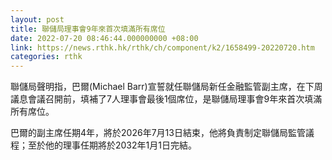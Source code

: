 ```yaml
---
layout: post
title: 聯儲局理事會9年來首次填滿所有席位
date: 2022-07-20 08:46:44.000000000 +08:00
link: https://news.rthk.hk/rthk/ch/component/k2/1658499-20220720.htm
categories: rthk
---
```


聯儲局聲明指，巴爾(Michael Barr)宣誓就任聯儲局新任金融監管副主席，在下周議息會議召開前，填補了7人理事會最後1個席位，是聯儲局理事會9年來首次填滿所有席位。

巴爾的副主席任期4年，將於2026年7月13日結束，他將負責制定聯儲局監管議程；至於他的理事任期將於2032年1月1日完結。
